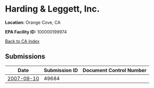 # Harding & Leggett, Inc.

**Location:** Orange Cove, CA

**EPA Facility ID:** 100000199974

[Back to CA Index](../../index.md)

## Submissions

| Date | Submission ID | Document Control Number |
|------|--------------|-------------------------|
| [2007-09-10](submissions/49684.md) | 49684 |  |
